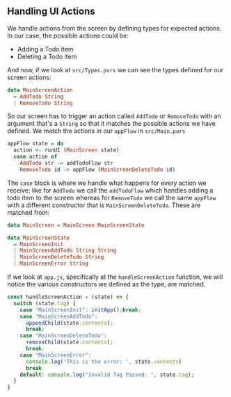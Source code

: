 ## Handling UI Actions

We handle actions from the screen by defining types for expected actions. In our case, the possible actions could be:

* Adding a Todo item
* Deleting a Todo item

And now, if we look at `src/Types.purs` we can see the types defined for our screen actions:

```haskell
data MainScreenAction
  = AddTodo String
  | RemoveTodo String
```

So our screen has to trigger an action called `AddTodo` or `RemoveTodo` with an argument that's a `String` so that it matches the possible actions we have defined. We match the actions in our `appFlow` in `src/Main.purs`

```haskell
appFlow state = do
  action <- runUI (MainScreen state)
  case action of
    AddTodo str -> addTodoFlow str
    RemoveTodo id -> appFlow (MainScreenDeleteTodo id)
```

The `case` block is where we handle what happens for every action we receive; like for `AddTodo` we call the `addTodoFlow` which handles adding a todo item to the screen whereas for `RemoveTodo` we call the same `appFlow` with a different constructor that is `MainScreenDeleteTodo`. These are matched from:

```haskell
data MainScreen = MainScreen MainScreenState

data MainScreenState
  = MainScreenInit
  | MainScreenAddTodo String String
  | MainScreenDeleteTodo String
  | MainScreenError String
```

If we look at `app.js`, specifically at the `handleScreenAction` function, we will notice the various constructors we defined as the type, are matched.

```js
const handleScreenAction = (state) => {
  switch (state.tag) {
    case "MainScreenInit": initApp();break;
    case "MainScreenAddTodo":
      appendChild(state.contents);
      break;
    case "MainScreenDeleteTodo":
      removeChild(state.contents);
      break;
    case "MainScreenError":
      console.log('This is the error: ', state.contents)
      break
    default: console.log("Invalid Tag Passed: ", state.tag);
  }
}
```




